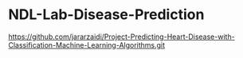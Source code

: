 # NDL-Lab-Disease-Prediction 

https://github.com/jararzaidi/Project-Predicting-Heart-Disease-with-Classification-Machine-Learning-Algorithms.git 
